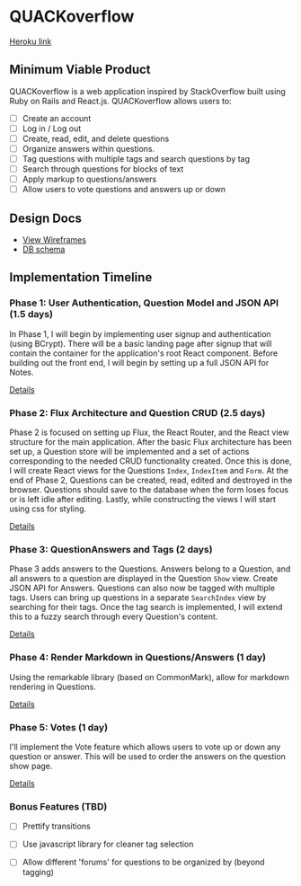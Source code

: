 # QUACKoverflow

[Heroku link][heroku]

[heroku]: http://quack-overflow.herokuapp.com

## Minimum Viable Product

QUACKoverflow is a web application inspired by StackOverflow built using Ruby on Rails
and React.js. QUACKoverflow allows users to:

<!-- This is a Markdown checklist. Use it to keep track of your progress! -->

- [ ] Create an account
- [ ] Log in / Log out
- [ ] Create, read, edit, and delete questions
- [ ] Organize answers within questions.
- [ ] Tag questions with multiple tags and search questions by tag
- [ ] Search through questions for blocks of text
- [ ] Apply markup to questions/answers
- [ ] Allow users to vote questions and answers up or down

## Design Docs
* [View Wireframes][view]
* [DB schema][schema]

[view]: ./views.md
[schema]: ./schema.md

## Implementation Timeline

### Phase 1: User Authentication, Question Model and JSON API (1.5 days)

In Phase 1, I will begin by implementing user signup and authentication (using
BCrypt). There will be a basic landing page after signup that will contain the
container for the application's root React component. Before building out the
front end, I will begin by setting up a full JSON API for Notes.

[Details][phase-one]

### Phase 2: Flux Architecture and Question CRUD (2.5 days)

Phase 2 is focused on setting up Flux, the React Router, and the React view
structure for the main application. After the basic Flux architecture has been
set up, a Question store will be implemented and a set of actions corresponding to
the needed CRUD functionality created. Once this is done, I will create React
views for the Questions `Index`, `IndexItem` and `Form`. At the end of Phase 2,
Questions can be created, read, edited and destroyed in the browser. Questions should
save to the database when the form loses focus or is left idle after editing.
Lastly, while constructing the views I will start using css for
styling.

[Details][phase-two]

### Phase 3: QuestionAnswers and Tags (2 days)

Phase 3 adds answers to the Questions. Answers belong to a Question, and all answers to a question are displayed in the Question `Show` view. Create JSON API for Answers. Questions can also now be
tagged with multiple tags. Users can bring up questions in a separate `SearchIndex`
view by searching for their tags. Once the tag search is implemented, I will
extend this to a fuzzy search through every Question's content.

[Details][phase-three]

### Phase 4: Render Markdown in Questions/Answers (1 day)

Using the remarkable library (based on CommonMark), allow for markdown rendering
in Questions.

[Details][phase-four]

### Phase 5: Votes (1 day)

I'll implement the Vote feature which allows users to vote up or down any question
or answer. This will be used to order the answers on the question show page.

[Details][phase-five]


### Bonus Features (TBD)
- [ ] Prettify transitions
- [ ] Use javascript library for cleaner tag selection
- [ ] Allow different 'forums' for questions to be organized by (beyond tagging)


[phase-one]: ./phases/phase1.md
[phase-two]: ./phases/phase2.md
[phase-three]: ./phases/phase3.md
[phase-four]: ./phases/phase4.md
[phase-five]: ./phases/phase5.md

